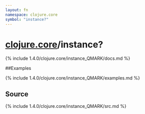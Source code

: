 ```yaml
---
layout: fn
namespace: clojure.core
symbol: "instance?"
---
```


# [clojure.core](../)/instance?

{% include 1.4.0/clojure.core/instance_QMARK/docs.md %}

##Examples

{% include 1.4.0/clojure.core/instance_QMARK/examples.md %}
## Source
{% include 1.4.0/clojure.core/instance_QMARK/src.md %}

